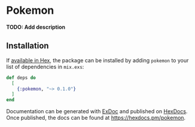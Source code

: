 # Pokemon

**TODO: Add description**

## Installation

If [available in Hex](https://hex.pm/docs/publish), the package can be installed
by adding `pokemon` to your list of dependencies in `mix.exs`:

```elixir
def deps do
  [
    {:pokemon, "~> 0.1.0"}
  ]
end
```

Documentation can be generated with [ExDoc](https://github.com/elixir-lang/ex_doc)
and published on [HexDocs](https://hexdocs.pm). Once published, the docs can
be found at <https://hexdocs.pm/pokemon>.

